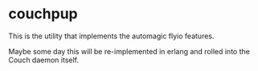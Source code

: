 couchpup
========

This is the utility that implements the automagic flyio features.

Maybe some day this will be re-implemented in erlang and rolled into the Couch
daemon itself.